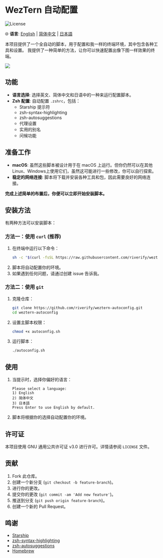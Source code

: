 # WezTern 自动配置

![License](https://img.shields.io/github/license/riverify/weztern-autoconfig)

🌐 **语言**: [English](../README.md) | [简体中文](README.zh-cn.md) | [日本語](README.ja.md)

本项目提供了一个全自动的脚本，用于配置和我一样的终端环境，其中包含各种工具和设置。
我提供了一种简单的方法，让你可以快速配置出像下图一样效果的终端。

<img src="https://github.com/riverify/weztern-autoconfig/blob/main/img/jetpack.png?raw=true">

## 功能

- **语言选择**: 选择英文、简体中文和日语中的一种来运行配置脚本。
- **Zsh 配置**: 自动配置 `.zshrc`，包括：
    - Starship 提示符
    - zsh-syntax-highlighting
    - zsh-autosuggestions
    - 代理设置
    - 实用的别名
    - 问候功能

## 准备工作

- **macOS**: 虽然这些脚本被设计用于在 macOS 上运行。但你仍然可以在其他Linux、Windows上使用它们，虽然这可能进行一些修改，你可以自行探索。
- **稳定的网络连接**: 脚本将下载并安装各种工具和包，因此需要良好的网络连接。

**完成上述简单的布置后，你便可以立即开始安装脚本。**

## 安装方法

有两种方法可以安装脚本：

### 方法一：使用 `curl` (推荐)

1. 在终端中运行以下命令：
    ```sh
    sh -c "$(curl -fsSL https://raw.githubusercontent.com/riverify/weztern-autoconfig/main/autoconfig_curl.sh)"
    ```
2. 脚本将自动配置你的环境。
3. 如果遇到任何问题，请通过创建 issue 告诉我。

### 方法二：使用 `git`

1. 克隆仓库：
    ```sh
    git clone https://github.com/riverify/weztern-autoconfig.git
    cd weztern-autoconfig
    ```

2. 设置主脚本权限：
    ```sh
    chmod +x autoconfig.sh
    ```

3. 运行脚本：
    ```sh
    ./autoconfig.sh
    ```

## 使用

1. 当提示时，选择你偏好的语言：
    ```
    Please select a language:
    1) English
    2) 简体中文
    3) 日本語
    Press Enter to use English by default.
    ```

2. 脚本将根据你的选择自动配置你的环境。

## 许可证

本项目使用 GNU 通用公共许可证 v3.0 进行许可。详情请参阅 `LICENSE` 文件。

## 贡献

1. Fork 此仓库。
2. 创建一个新分支 (`git checkout -b feature-branch`)。
3. 进行你的更改。
4. 提交你的更改 (`git commit -am 'Add new feature'`)。
5. 推送到分支 (`git push origin feature-branch`)。
6. 创建一个新的 Pull Request。

## 鸣谢

- [Starship](https://starship.rs/)
- [zsh-syntax-highlighting](https://github.com/zsh-users/zsh-syntax-highlighting)
- [zsh-autosuggestions](https://github.com/zsh-users/zsh-autosuggestions)
- [Homebrew](https://brew.sh/)